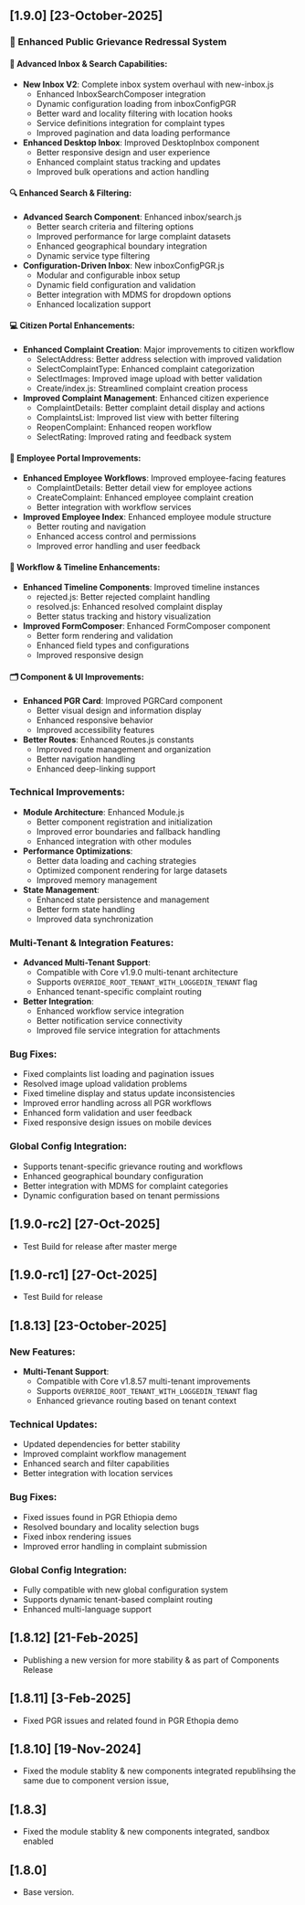 ## [1.9.0] [23-October-2025]

### 🚀 Enhanced Public Grievance Redressal System

#### 📝 Advanced Inbox & Search Capabilities:
- **New Inbox V2**: Complete inbox system overhaul with new-inbox.js
  - Enhanced InboxSearchComposer integration
  - Dynamic configuration loading from inboxConfigPGR
  - Better ward and locality filtering with location hooks
  - Service definitions integration for complaint types
  - Improved pagination and data loading performance
- **Enhanced Desktop Inbox**: Improved DesktopInbox component
  - Better responsive design and user experience
  - Enhanced complaint status tracking and updates
  - Improved bulk operations and action handling

#### 🔍 Enhanced Search & Filtering:
- **Advanced Search Component**: Enhanced inbox/search.js
  - Better search criteria and filtering options
  - Improved performance for large complaint datasets
  - Enhanced geographical boundary integration
  - Dynamic service type filtering
- **Configuration-Driven Inbox**: New inboxConfigPGR.js
  - Modular and configurable inbox setup
  - Dynamic field configuration and validation
  - Better integration with MDMS for dropdown options
  - Enhanced localization support

#### 💻 Citizen Portal Enhancements:
- **Enhanced Complaint Creation**: Major improvements to citizen workflow
  - SelectAddress: Better address selection with improved validation
  - SelectComplaintType: Enhanced complaint categorization
  - SelectImages: Improved image upload with better validation
  - Create/index.js: Streamlined complaint creation process
- **Improved Complaint Management**: Enhanced citizen experience
  - ComplaintDetails: Better complaint detail display and actions
  - ComplaintsList: Improved list view with better filtering
  - ReopenComplaint: Enhanced reopen workflow
  - SelectRating: Improved rating and feedback system

#### 👔 Employee Portal Improvements:
- **Enhanced Employee Workflows**: Improved employee-facing features
  - ComplaintDetails: Better detail view for employee actions
  - CreateComplaint: Enhanced employee complaint creation
  - Better integration with workflow services
- **Improved Employee Index**: Enhanced employee module structure
  - Better routing and navigation
  - Enhanced access control and permissions
  - Improved error handling and user feedback

#### 🔄 Workflow & Timeline Enhancements:
- **Enhanced Timeline Components**: Improved timeline instances
  - rejected.js: Better rejected complaint handling
  - resolved.js: Enhanced resolved complaint display
  - Better status tracking and history visualization
- **Improved FormComposer**: Enhanced FormComposer component
  - Better form rendering and validation
  - Enhanced field types and configurations
  - Improved responsive design

#### 🗂️ Component & UI Improvements:
- **Enhanced PGR Card**: Improved PGRCard component
  - Better visual design and information display
  - Enhanced responsive behavior
  - Improved accessibility features
- **Better Routes**: Enhanced Routes.js constants
  - Improved route management and organization
  - Better navigation handling
  - Enhanced deep-linking support

### Technical Improvements:
- **Module Architecture**: Enhanced Module.js
  - Better component registration and initialization
  - Improved error boundaries and fallback handling
  - Enhanced integration with other modules
- **Performance Optimizations**: 
  - Better data loading and caching strategies
  - Optimized component rendering for large datasets
  - Improved memory management
- **State Management**: 
  - Enhanced state persistence and management
  - Better form state handling
  - Improved data synchronization

### Multi-Tenant & Integration Features:
- **Advanced Multi-Tenant Support**: 
  - Compatible with Core v1.9.0 multi-tenant architecture
  - Supports `OVERRIDE_ROOT_TENANT_WITH_LOGGEDIN_TENANT` flag
  - Enhanced tenant-specific complaint routing
- **Better Integration**: 
  - Enhanced workflow service integration
  - Better notification service connectivity
  - Improved file service integration for attachments

### Bug Fixes:
- Fixed complaints list loading and pagination issues
- Resolved image upload validation problems
- Fixed timeline display and status update inconsistencies
- Improved error handling across all PGR workflows
- Enhanced form validation and user feedback
- Fixed responsive design issues on mobile devices

### Global Config Integration:
- Supports tenant-specific grievance routing and workflows
- Enhanced geographical boundary configuration
- Better integration with MDMS for complaint categories
- Dynamic configuration based on tenant permissions

## [1.9.0-rc2]  [27-Oct-2025]
- Test Build for release after master merge

## [1.9.0-rc1]  [27-Oct-2025]
- Test Build for release

## [1.8.13] [23-October-2025]

### New Features:
- **Multi-Tenant Support**: 
  - Compatible with Core v1.8.57 multi-tenant improvements
  - Supports `OVERRIDE_ROOT_TENANT_WITH_LOGGEDIN_TENANT` flag
  - Enhanced grievance routing based on tenant context

### Technical Updates:
- Updated dependencies for better stability
- Improved complaint workflow management
- Enhanced search and filter capabilities
- Better integration with location services

### Bug Fixes:
- Fixed issues found in PGR Ethiopia demo
- Resolved boundary and locality selection bugs
- Fixed inbox rendering issues
- Improved error handling in complaint submission

### Global Config Integration:
- Fully compatible with new global configuration system
- Supports dynamic tenant-based complaint routing
- Enhanced multi-language support

## [1.8.12]  [21-Feb-2025]
- Publishing a new version for more stability & as part of Components Release

## [1.8.11]  [3-Feb-2025]
- Fixed PGR issues and related found in PGR Ethopia demo

## [1.8.10]  [19-Nov-2024]
- Fixed the module stablity & new components integrated republihsing the same due to component version issue, 

## [1.8.3]
- Fixed the module stablity & new components integrated, sandbox enabled 

## [1.8.0]
- Base version.
